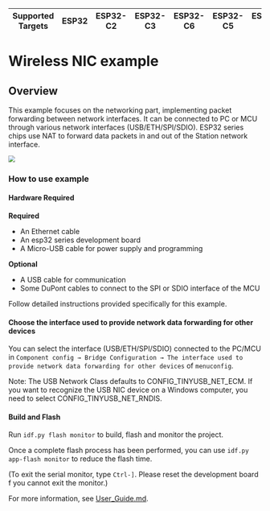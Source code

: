 | Supported Targets | ESP32 | ESP32-C2 | ESP32-C3 | ESP32-C6 | ESP32-C5 | ESP32-S2 | ESP32-S3 | ESP32-H2 |
| ----------------- | ----- | -------- | -------- | -------- | -------- | -------- | -------- | -------- |

# Wireless NIC example

## Overview

This example focuses on the networking part, implementing packet forwarding between network interfaces. It can be connected to PC or MCU through various network interfaces (USB/ETH/SPI/SDIO). ESP32 series chips use NAT to forward data packets in and out of the Station network interface.

<img src="https://raw.githubusercontent.com/espressif/esp-iot-bridge/master/components/iot_bridge/docs/_static/wireless_nic_en.png" style="zoom:80%;" />

### How to use example

#### Hardware Required
**Required**
- An Ethernet cable
- An esp32 series development board
- A Micro-USB cable for power supply and programming

**Optional**
- A USB cable for communication
- Some DuPont cables to connect to the SPI or SDIO interface of the MCU

Follow detailed instructions provided specifically for this example.

#### Choose the interface used to provide network data forwarding for other devices

You can select the interface (USB/ETH/SPI/SDIO) connected to the PC/MCU in `Component config → Bridge Configuration → The interface used to provide network data forwarding for other devices` of `menuconfig`.

Note: The USB Network Class defaults to CONFIG_TINYUSB_NET_ECM. If you want to recognize the USB NIC device on a Windows computer, you need to select CONFIG_TINYUSB_NET_RNDIS.

#### Build and Flash
Run `idf.py flash monitor` to build, flash and monitor the project.

Once a complete flash process has been performed, you can use `idf.py app-flash monitor` to reduce the flash time.

(To exit the serial monitor, type `Ctrl-]`. Please reset the development board f you cannot exit the monitor.)

For more information, see [User_Guide.md](https://github.com/espressif/esp-iot-bridge/blob/master/components/iot_bridge/User_Guide.md).
